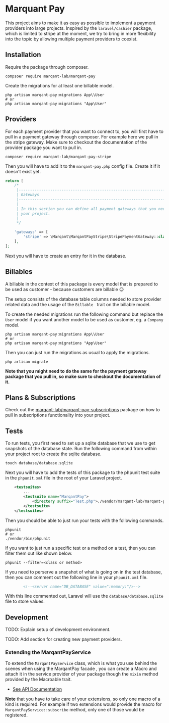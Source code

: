 # Marquant Pay

This project aims to make it as easy as possible to implement a payment providers into large projects. Inspired by the
 `laravel/cashier` package, which is limited to stripe at the moment, we try to bring in more flexibility into the
  topic by allowing multiple payment providers to coexist.
  
## Installation

Require the package through composer.

```shell script
compsoer require marqant-lab/marqant-pay
```

Create the migrations for at least one billable model.

```shell script
php artisan marqant-pay:migrations App\\User
# or
php artisan marqant-pay:migrations "App\User"
```

## Providers

For each payment provider that you want to connect to, you will first have to pull in a payment gateway through
 composer. For example here we pull in the stripe gateway. Make sure to checkout the documentation of the provider
 package you want to pull in.

```shell script
composer require marqant-lab/marqant-pay-stripe
```

Then you will have to add it to the `marqant-pay.php` config file. Create it if it doesn't exist yet.

```php
return [
    /*
     |--------------------------------------------------------------------------
     | Gateways
     |--------------------------------------------------------------------------
     |
     | In this section you can define all payment gateways that you need for
     | your project.
     |
     */

    'gateways' => [
        'stripe' => \Marqant\MarqantPayStripe\StripePaymentGateway::class,
    ],
];
```

Next you will have to create an entry for it in the database.

## Billables

A billable in the context of this package is every model that is prepared to be used as customer - because customers
 are billable 😉

The setup consists of the database table columns needed to store provider related data and the usage of the `Billable
` trait on the billable model.

To create the needed migrations run the following command but replace the `User` model if you want another model to
 be used as customer, eg. a `Company` model.

```shell script
php artisan marqant-pay:migrations App\\User
# or
php artisan marqant-pay:migrations "App\User"
```

Then you can just run the migrations as usual to apply the migrations.

```shell script
php artisan migrate
```

**Note that you might need to do the same for the payment gateway package that you pull in, so make sure to checkout the
 documentation of it.**

## Plans & Subscriptions

Check out the [marqant-lab/marqant-pay-subscriptions](https://github.com/marqant-lab/marqant-pay-subscriptions
) package on how to pull in subscriptions functionality into your project.

## Tests

To run tests, you first need to set up a sqlite database that we use to get snapshots of the database state. Run the
 following command from within your project root to create the sqlite database.
 
```shell script
touch database/database.sqlite
```

Next you will have to add the tests of this package to the phpunit test suite in the `phpunit.xml` file in the root
 of your Laravel project.
 
```xml
    <testsuites>
        ...
        <testsuite name="MarqantPay">
            <directory suffix="Test.php">./vendor/marqant-lab/marqant-pay/tests</directory>
        </testsuite>
    </testsuites>
```

Then you should be able to just run your tests with the following commands.

```shell script
phpunit
# or
./vendor/bin/phpunit
```

If you want to just run a specific test or a method on a test, then you can filter them out like shown below.

```shell script
phpunit --filter=<class or method>
```

If you need to perserve a snapshot of what is going on in the test database, then you can comment out the following
 line in your `phpunit.xml` file.

```xml
        <!--<server name="DB_DATABASE" value=":memory:"/>-->
```

With this line commented out, Laravel will use the `database/database.sqlite` file to store values.

## Development

TODO: Explain setup of development environment.

TODO: Add section for creating new payment providers.

### Extending the MarqantPayService

To extend the `MarqantPayService` class, which is what you use behind the scenes when using the MarqantPay facade
, you can create a Macro and attach it in the service provider of your package though the `mixin` method provided by
 the Macroable trait.
 
* [See API Documentation](https://laravel.com/api/7.x/Illuminate/Support/Traits/Macroable.html)

**Note** that you have to take care of your extensions, so only one macro of a kind is required. For example if two
 extensions would provide the macro for `MarqantPayService::subscribe` method, only one of those would be registered.